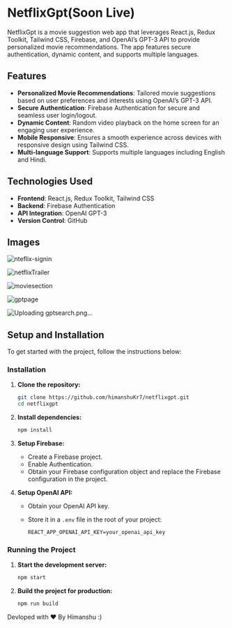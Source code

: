 
# NetflixGpt(Soon Live)

NetflixGpt is a movie suggestion web app that leverages React.js, Redux Toolkit, Tailwind CSS, Firebase, and OpenAI’s GPT-3 API to provide personalized movie recommendations. The app features secure authentication, dynamic content, and supports multiple languages.

## Features

- **Personalized Movie Recommendations**: Tailored movie suggestions based on user preferences and interests using OpenAI’s GPT-3 API.
- **Secure Authentication**: Firebase Authentication for secure and seamless user login/logout.
- **Dynamic Content**: Random video playback on the home screen for an engaging user experience.
- **Mobile Responsive**: Ensures a smooth experience across devices with responsive design using Tailwind CSS.
- **Multi-language Support**: Supports multiple languages including English and Hindi.

## Technologies Used

- **Frontend**: React.js, Redux Toolkit, Tailwind CSS
- **Backend**: Firebase Authentication
- **API Integration**: OpenAI GPT-3
- **Version Control**: GitHub

## Images
![nteflix-signin](https://github.com/user-attachments/assets/04b43e3e-ea06-4567-84d6-f227907fc3b0)

![netflixTrailer](https://github.com/user-attachments/assets/d81980b1-474c-4e30-9bac-084b4fe80e4f)

![moviesection](https://github.com/user-attachments/assets/0cf14b81-c683-4c04-b4b3-ab51bd0ce0ee)

![gptpage](https://github.com/user-attachments/assets/0488d34c-3940-4980-a43c-d2ec6d060a92)

![Uploading gptsearch.png…]()


## Setup and Installation

To get started with the project, follow the instructions below:

### Installation

1. **Clone the repository:**

   ```bash
   git clone https://github.com/himanshuKr7/netflixgpt.git
   cd netflixgpt
   ```

2. **Install dependencies:**

   ```bash
   npm install
   ```

3. **Setup Firebase:**

   - Create a Firebase project.
   - Enable Authentication.
   - Obtain your Firebase configuration object and replace the Firebase configuration in the project.

4. **Setup OpenAI API:**

   - Obtain your OpenAI API key.
   - Store it in a `.env` file in the root of your project:

     ```env
     REACT_APP_OPENAI_API_KEY=your_openai_api_key
     ```

### Running the Project

1. **Start the development server:**

   ```bash
   npm start
   ```

2. **Build the project for production:**

   ```bash
   npm run build
   ```

Devloped with &hearts; By Himanshu :)
